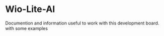 # Wio-Lite-AI
Documention and information useful to work with this development board. with some examples
